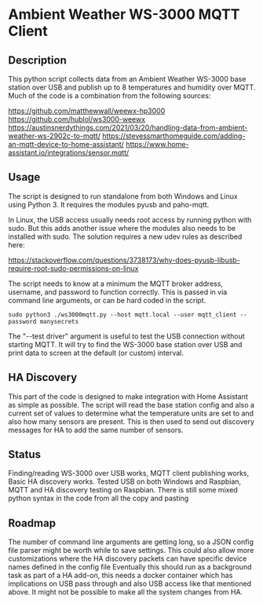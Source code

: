 # Ambient Weather WS-3000 MQTT Client

## Description

This python script collects data from an Ambient Weather WS-3000 base station over USB and publish up to 8 temperatures and humidity over MQTT. Much of the code is a combination from the following sources:

https://github.com/matthewwall/weewx-hp3000
https://github.com/hublol/ws3000-weewx
https://austinsnerdythings.com/2021/03/20/handling-data-from-ambient-weather-ws-2902c-to-mqtt/
https://stevessmarthomeguide.com/adding-an-mqtt-device-to-home-assistant/
https://www.home-assistant.io/integrations/sensor.mqtt/

## Usage

The script is designed to run standalone from both Windows and Linux using Python 3. It requires the modules pyusb and paho-mqtt.

In Linux, the USB access usually needs root access by running python with sudo. But this adds another issue where the modules also needs to be installed with sudo. The solution requires a new udev rules as described here:

https://stackoverflow.com/questions/3738173/why-does-pyusb-libusb-require-root-sudo-permissions-on-linux

The script needs to know at a minimum the MQTT broker address, username, and password to function correctly. This is passed in via command line arguments, or can be hard coded in the script.

    sudo python3 ./ws3000mqtt.py --host mqtt.local --user mqtt_client --password manysecrets

The "--test driver" argument is useful to test the USB connection without starting MQTT. It will try to find the WS-3000 base station over USB and print data to screen at the default (or custom) interval.

## HA Discovery

This part of the code is designed to make integration with Home Assistant as simple as possible. The script will read the base station config and also a current set of values to determine what the temperature units are set to and also how many sensors are present. This is then used to send out discovery messages for HA to add the same number of sensors.

## Status

Finding/reading WS-3000 over USB works, MQTT client publishing works, Basic HA discovery works. Tested USB on both Windows and Raspbian, MQTT and HA discovery testing on Raspbian.
There is still some mixed python syntax in the code from all the copy and pasting 

## Roadmap

The number of command line arguments are getting long, so a JSON config file parser might be worth while to save settings.
This could also allow more customizations where the HA discovery packets can have specific device names defined in the config file
Eventually this should run as a background task as part of a HA add-on, this needs a docker container which has implications on USB pass through and also USB access like that mentioned above. It might not be possible to make all the system changes from HA.